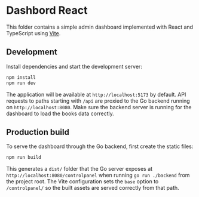 # Dashbord React

This folder contains a simple admin dashboard implemented with React and TypeScript using [Vite](https://vitejs.dev/).

## Development

Install dependencies and start the development server:

```bash
npm install
npm run dev
```

The application will be available at `http://localhost:5173` by default.
API requests to paths starting with `/api` are proxied to the Go backend
running on `http://localhost:8080`. Make sure the backend server is running
for the dashboard to load the books data correctly.

## Production build

To serve the dashboard through the Go backend, first create the static files:

```bash
npm run build
```

This generates a `dist/` folder that the Go server exposes at
`http://localhost:8080/controlpanel` when running `go run ./backend` from the
project root. The Vite configuration sets the `base` option to `/controlpanel/`
so the built assets are served correctly from that path.

